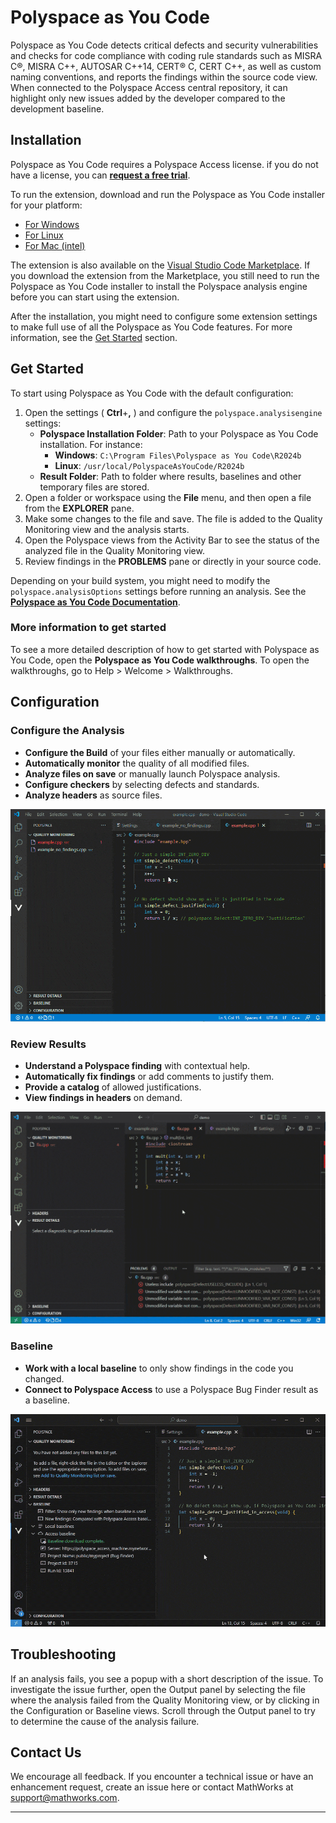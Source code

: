 # Polyspace as You Code

Polyspace as You Code detects critical defects and security vulnerabilities and checks for code compliance with coding rule standards such as MISRA C®, MISRA C++, AUTOSAR C++14, CERT® C, CERT C++, as well as custom naming conventions, and reports the findings within the source code view. When connected to the Polyspace Access central repository, it can highlight only new issues added by the developer compared to the development baseline.

## Installation

Polyspace as You Code requires a Polyspace Access license. if you do not have a license, you can **[request a free trial](https://www.mathworks.com/campaigns/products/trials.html?prodcode=AB)**.

To run the extension, download and run the Polyspace as You Code installer for your platform:
- [For Windows](https://www.mathworks.com/PaYC_Installer_24b_win64)
- [For Linux](https://www.mathworks.com/PaYC_Installer_24b_glnx64)
- [For Mac (intel)](https://www.mathworks.com/PaYC_Installer_24b_maci64)

The extension is also available on the [Visual Studio Code Marketplace](https://marketplace.visualstudio.com/items?itemName=MathWorks.polyspace). If you download the extension from the Marketplace, you still need to run the Polyspace as You Code installer to install the Polyspace analysis engine before you can start using the extension.

After the installation, you might need to configure some extension settings to make full use of all the Polyspace as You Code features. For more information, see the [Get Started](#get-started) section.

## Get Started

To start using Polyspace as You Code with the default configuration:
1. Open the settings ( **Ctrl**+**,** ) and configure the `polyspace.analysisengine` settings:
   * **Polyspace Installation Folder**: Path to your Polyspace as You Code installation. For instance:
      - **Windows**: `C:\Program Files\Polyspace as You Code\R2024b`
      - **Linux**: `/usr/local/PolyspaceAsYouCode/R2024b`
   * **Result Folder**: Path to folder where results, baselines and other temporary files are stored.
2. Open a folder or workspace using the **File** menu, and then open a file from the **EXPLORER** pane.
3. Make some changes to the file and save. The file is added to the Quality Monitoring view and the analysis starts.
4. Open the Polyspace views from the Activity Bar to see the status of the analyzed file in the Quality Monitoring view.
5. Review findings in the **PROBLEMS** pane or directly in your source code.

Depending on your build system, you might need to modify the `polyspace.analysisOptions` settings before running an analysis. See the **[Polyspace as You Code Documentation](https://www.mathworks.com/help/releases/R2024b/bugfinder/polyspace-as-you-code-in-visual-studio-code.html)**.

### More information to get started

To see a more detailed description of how to get started with Polyspace as You Code, open the **Polyspace as You Code walkthroughs**. To open the walkthroughs, go to Help > Welcome > Walkthroughs.

## Configuration

### Configure the Analysis

* **Configure the Build** of your files either manually or automatically.
* **Automatically monitor** the quality of all modified files.
* **Analyze files on save** or manually launch Polyspace analysis.
* **Configure checkers** by selecting defects and standards.
* **Analyze headers** as source files.

![Analyze files on save](./resources/walkthroughs/configure/automaticLaunchOnSave.gif)

### Review Results

* **Understand a Polyspace finding** with contextual help.
* **Automatically fix findings** or add comments to justify them.
* **Provide a catalog** of allowed justifications.
* **View findings in headers** on demand.

![Automatically fix findings](./resources/walkthroughs/reviewResults/automaticallyFixFindings.gif)

### Baseline

* **Work with a local baseline** to only show findings in the code you changed.
* **Connect to Polyspace Access** to use a Polyspace Bug Finder result as a baseline.

![Show only new results compared to Access baseline](./resources/walkthroughs/baseline/accessBaselineNewResultsOnly.gif)

## Troubleshooting

If an analysis fails, you see a popup with a short description of the issue.
To investigate the issue further, open the Output panel by selecting the file where the analysis failed from the Quality Monitoring view, or by clicking in the Configuration or Baseline views. Scroll through the Output panel to try to determine the cause of the analysis failure.

## Contact Us

We encourage all feedback. If you encounter a technical issue or have an enhancement request, create an issue here or contact MathWorks at support@mathworks.com.

-----------------------------------------------------------------------------------------------------------
